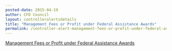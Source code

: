 ```yaml
---
posted-date: 2015-04-19
author: CFO Council
layout: controlleralertsdetails
title: "Management Fees or Profit under Federal Assistance Awards"
permalink: /controller-alert-management-fees-or-profit-under-federal-assistance-awards/
---
```

[Management Fees or Profit under Federal Assistance Awards]({{site.baseurl}}/assets/files/CONTROLLER-ALERT-Management-Fees-or-Profit-under-Federal-Assistance-Awards.pdf)

